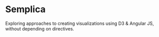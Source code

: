 Semplica
========

Exploring approaches to creating visualizations using D3 & Angular JS, without depending on directives.

